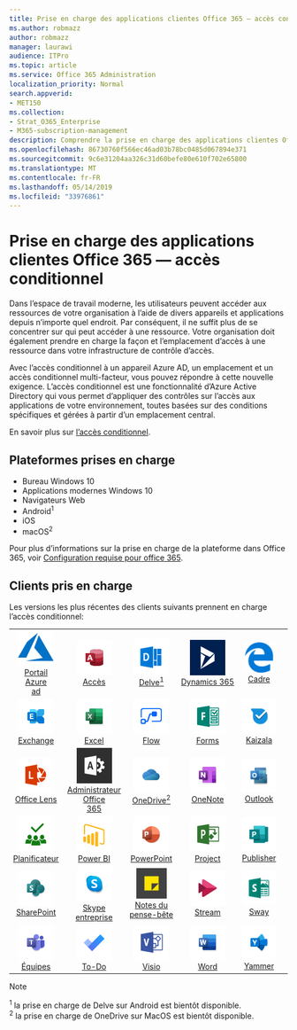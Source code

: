 ```yaml
---
title: Prise en charge des applications clientes Office 365 — accès conditionnel
ms.author: robmazz
author: robmazz
manager: laurawi
audience: ITPro
ms.topic: article
ms.service: Office 365 Administration
localization_priority: Normal
search.appverid:
- MET150
ms.collection:
- Strat_O365_Enterprise
- M365-subscription-management
description: Comprendre la prise en charge des applications clientes Office 365 pour l’accès conditionnel
ms.openlocfilehash: 86730760f566ec46ad03b78bc0485d067894e371
ms.sourcegitcommit: 9c6e31204aa326c31d60befe80e610f702e65800
ms.translationtype: MT
ms.contentlocale: fr-FR
ms.lasthandoff: 05/14/2019
ms.locfileid: "33976861"
---
```

# <a name="office-365-client-app-support--conditional-access"></a>Prise en charge des applications clientes Office 365 — accès conditionnel

Dans l’espace de travail moderne, les utilisateurs peuvent accéder aux ressources de votre organisation à l’aide de divers appareils et applications depuis n’importe quel endroit. Par conséquent, il ne suffit plus de se concentrer sur qui peut accéder à une ressource. Votre organisation doit également prendre en charge la façon et l’emplacement d’accès à une ressource dans votre infrastructure de contrôle d’accès.

Avec l’accès conditionnel à un appareil Azure AD, un emplacement et un accès conditionnel multi-facteur, vous pouvez répondre à cette nouvelle exigence. L’accès conditionnel est une fonctionnalité d’Azure Active Directory qui vous permet d’appliquer des contrôles sur l’accès aux applications de votre environnement, toutes basées sur des conditions spécifiques et gérées à partir d’un emplacement central.

En savoir plus sur [l’accès conditionnel](https://docs.microsoft.com/azure/active-directory/conditional-access/).

## <a name="supported-platforms"></a>Plateformes prises en charge

 - Bureau Windows 10
 - Applications modernes Windows 10
 - Navigateurs Web
 - Android<sup>1</sup>
 - iOS
 - macOS<sup>2</sup>

Pour plus d’informations sur la prise en charge de la plateforme dans Office 365, voir [Configuration requise pour office 365](https://products.office.com/office-system-requirements).

## <a name="supported-clients"></a>Clients pris en charge

Les versions les plus récentes des clients suivants prennent en charge l’accès conditionnel:

| | | | | | |
|:---:|:---:|:---:|:---:|:---:|:---:|
| ![Icône Azure](media/o365-azure-64x64.png) <br> [Portail Azure <br> ad](https://azure.microsoft.com/features/azure-portal/) | ![Icône accès](media/o365-access-64x64.png) <br> [Accès](https://products.office.com/access) | ![Icône Delve](media/o365-delve-64x64.png) <br> [Delve<sup>1</sup>](https://products.office.com/business/intelligent-search) | ![Icône Dynamics 365](media/o365-dynamics365-64x64.png) <br> [Dynamics 365](https://dynamics.microsoft.com) | ![Icône de serveur Edge](media/o365-edge-64x64.png) <br> [Cadre](https://www.microsoft.com/windows/microsoft-edge) 
| ![Icône Exchange](media/o365-exchange-64x64.png) <br> [Exchange](https://products.office.com/exchange/exchange-online) | ![Icône Excel](media/o365-excel-64x64.png) <br> [Excel](https://products.office.com/excel) | ![Icône de flux](media/o365-flow-64x64.png) <br> [Flow](https://flow.microsoft.com) | ![Icône formulaires](media/o365-forms-64x64.png) <br> [Forms](https://flow.microsoft.com/connectors/shared_microsoftforms/microsoft-forms/) | ![Icône Kaizala](media/o365-kaizala-64x64.png) <br> [Kaizala](https://products.office.com/en/business/microsoft-kaizala) 
| ![Icône de l’objectif](media/o365-lens-64x64.png) <br> [Office Lens](https://www.microsoft.com/p/office-lens/9wzdncrfj3t8?activetab=pivot%3Aoverviewtab) | ![Icône d’administrateur Office 365](media/o365-o365admin-64x64.png) <br> [Administrateur Office <br> 365](https://products.office.com/business/manage-office-365-admin-app) | ![Icône OneDrive entreprise](media/o365-OneDrive-64x64.png) <br> [OneDrive<sup>2</sup>](https://products.office.com/onedrive-for-business/online-cloud-storage) | ![Icône OneNote](media/o365-OneNote-64x64.png) <br> [OneNote](https://products.office.com/onenote) | ![Icône Outlook](media/o365-outlook-64x64.png) <br> [Outlook](https://products.office.com/outlook) |
| ![Icône du planificateur](media/o365-planner-64x64.png) <br> [Planificateur](https://products.office.com/business/task-management-software) | ![Icône PowerBI](media/o365-powerbi-64x64.png) <br> [Power BI](https://powerbi.microsoft.com) | ![Icône PowerPoint](media/o365-powerpoint-64x64.png) <br> [PowerPoint](https://products.office.com/powerpoint) | ![Icône de projet](media/o365-project-64x64.png) <br> [Project](https://products.office.com/project) | ![Icône Publisher](media/o365-publisher-64x64.png) <br> [Publisher](https://products.office.com/publisher)
| ![Icône SharePoint](media/o365-sharepoint-64x64.png) <br> [SharePoint](https://products.office.com/sharepoint) | ![Icône Skype entreprise](media/o365-skypeforbusiness-64x64.png) <br> [Skype <br> entreprise](https://www.skype.com/business/) | ![Icône de pense-bête](media/o365-stickynotes-64x64.png) <br> [Notes du pense-bête](https://www.microsoft.com/p/microsoft-sticky-notes/9nblggh4qghw) | ![Icône de flux](media/o365-stream-64x64.png) <br> [Stream](https://stream.microsoft.com) | ![Icône Sway](media/o365-sway-64x64.png) <br> [Sway](https://sway.com) 
| ![Icône teams](media/o365-teams-64x64.png) <br> [Équipes](https://products.office.com/microsoft-teams/group-chat-software) | ![Icône action](media/o365-todo-64x64.png) <br> [To-Do](https://todo.microsoft.com) | ![Icône Visio](media/o365-visio-64x64.png) <br> [Visio](https://products.office.com/visio/flowchart-software) | ![Icône Word](media/o365-word-64x64.png) <br> [Word](https://products.office.com/word) | ![Icône Yammer](media/o365-yammer-64x64.png) <br> [Yammer](https://products.office.com/yammer/yammer-overview)

> [!NOTE]
> <sup>1</sup> la prise en charge de Delve sur Android est bientôt disponible. <br>
> <sup>2</sup> la prise en charge de OneDrive sur MacOS est bientôt disponible.